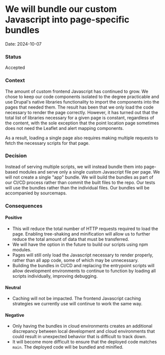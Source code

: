 # We will bundle our custom Javascript into page-specific bundles

Date: 2024-10-07

### Status

Accepted

### Context

The amount of custom frontend Javascript has continued to grow. We chose to keep our code components isolated to the degree practicable and use Drupal's native libraries functionality to import the components into the pages that needed them. The result has been that we only load the code necessary to render the page correctly. However, it has turned out that the total list of libraries necessary for a given page is constant, regardless of the content, with the sole exception that the point location page sometimes does not need the Leaflet and alert mapping components.

As a result, loading a single page also requires making multiple requests to fetch the necessary scripts for that page.

### Decision

Instead of serving multiple scripts, we will instead bundle them into page-based modules and serve only a single custom Javascript file per page. We will not create a single "app" bundle. We will build the bundles as part of our CI/CD process rather than commit the built files to the repo. Our tests will use the bundles rather than the individual files. Our bundles will be accompanied by sourcemaps.

### Consequences

#### Positive
- This will reduce the total number of HTTP requests required to load the page. Enabling tree-shaking and minification will allow us to further reduce the total amount of data that must be transferred.
- We will have the option in the future to build our scripts using npm modules.
- Pages will still only load the Javascript necessary to render properly, rather than all app code, some of which may be unnecessary.
- Building the bundles in CI/CD and replacing the entrypoint scripts will allow development environments to continue to function by loading all scripts individually, improving debugging.

#### Neutral
- Caching will not be impacted. The frontend Javascript caching strategies we currently use will continue to work the same way.

#### Negative
- Only having the bundles in cloud environments creates an additional discrepancy between local development and cloud environments that could result in unexpected behavior that is difficult to track down.
- It will become more difficult to ensure that the deployed code matches `main`. The deployed code will be bundled and minified.
